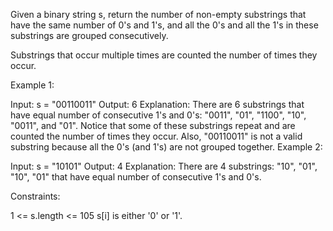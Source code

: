 Given a binary string s, return the number of non-empty substrings that have the same number of 0's and 1's, and all the 0's and all the 1's in these substrings are grouped consecutively.

Substrings that occur multiple times are counted the number of times they occur.

 

Example 1:

  Input: s = "00110011"
  Output: 6
  Explanation: There are 6 substrings that have equal number of consecutive 1's and 0's: "0011", "01", "1100", "10", "0011", and "01".
  Notice that some of these substrings repeat and are counted the number of times they occur.
  Also, "00110011" is not a valid substring because all the 0's (and 1's) are not grouped together.
Example 2:

  Input: s = "10101"
  Output: 4
  Explanation: There are 4 substrings: "10", "01", "10", "01" that have equal number of consecutive 1's and 0's.
 

Constraints:

  1 <= s.length <= 105
  s[i] is either '0' or '1'.